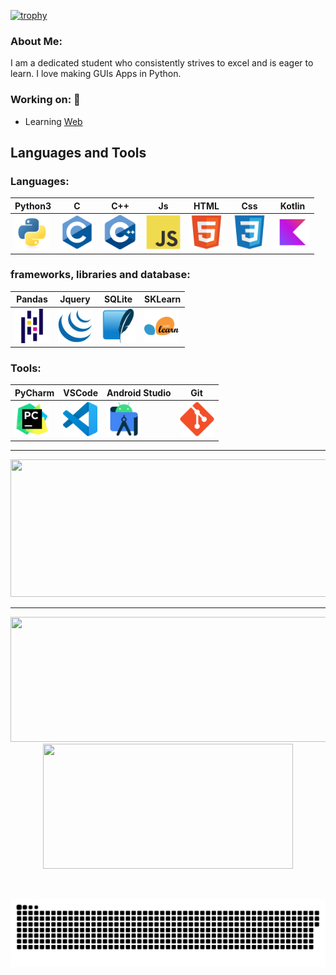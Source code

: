 [![trophy](https://github-profile-trophy.vercel.app/?username=Maaz-319&title=Stars,Followers,Commits,Repositories,MultipleLang,PullRequest&theme=onedark)](https://github.com/ryo-ma/github-profile-trophy)
  
### About Me:    
I am a dedicated student who consistently strives to excel and is eager to learn. I love making GUIs Apps in Python.


### Working on: 🚀

- Learning [Web](https://maaz.me/)


## Languages and Tools 
<div>

### Languages:
| Python3 | C | C++ | Js | HTML | Css | Kotlin |
|----------|----------|----------|-----|-----|-----|-----|
|  <img src="https://github.com/devicons/devicon/blob/master/icons/python/python-original.svg" title="Python"  alt="Python" width="55" height="55"/> |  <img src="https://github.com/devicons/devicon/blob/master/icons/c/c-original.svg" title="C"  alt="C" width="55" height="55"/> |  <img src="https://github.com/devicons/devicon/blob/master/icons/cplusplus/cplusplus-original.svg" title="C++" alt="C++" width="55" height="55"/> |  <img src="https://github.com/devicons/devicon/blob/master/icons/javascript/javascript-original.svg" title="JavaScript" alt="JavaScript" width="55" height="55"/>|  <img src="https://github.com/devicons/devicon/blob/master/icons/html5/html5-original.svg" title="HTML" alt="HTML" width="55" height="55"/>| <img src="https://github.com/devicons/devicon/blob/master/icons/css3/css3-original.svg" title="CSS" alt="CSS" width="55" height="55"/>| <img src="https://github.com/devicons/devicon/blob/master/icons/kotlin/kotlin-original.svg" title="Kotlin" alt="Kotlin" width="55" height="55"/>| 

  

### frameworks, libraries and database:

| Pandas | Jquery | SQLite | SKLearn
|----------|----------|----------|----------|
|  <img src="https://github.com/devicons/devicon/blob/master/icons/pandas/pandas-original.svg" title="Pandas" alt="Pandas" width="55" height="55"/>|  <img src="https://github.com/devicons/devicon/blob/master/icons/jquery/jquery-original.svg" title="JQuery" alt="JQuery" width="55" height="55"/>|  <img src="https://github.com/devicons/devicon/blob/master/icons/sqlite/sqlite-original.svg" title="SQLite" alt="SQLite" width="55" height="55"/>| <img src="https://github.com/devicons/devicon/blob/master/icons/scikitlearn/scikitlearn-original.svg" title="SKLearn" alt="SKLearn" width="55" height="55"/>|



### Tools:

| PyCharm | VSCode | Android Studio | Git |
|----------|----------|----------|----------|
|<img src="https://github.com/devicons/devicon/blob/master/icons/pycharm/pycharm-original.svg" title="PyCharm" alt="PyCharm" width="55" height="55"/>|<img src="https://github.com/devicons/devicon/blob/master/icons/vscode/vscode-original.svg" title="VSCode" alt="VSCode" width="55" height="55"/>|<img src="https://github.com/devicons/devicon/blob/master/icons/androidstudio/androidstudio-original.svg" title="Android Studio" alt="Android Studio" width="55" height="55"/>|<img src="https://github.com/devicons/devicon/blob/master/icons/git/git-original.svg" title="Git" alt="Git" width="55" height="55"/> |

</div>

---

  
<p align="center">
  <img width="800" height="220" src="https://streak-stats.demolab.com?user=Maaz-319&theme=highcontrast&hide_border=true&border_radius=5">
</p>



---




<p align="center">
  <img width="600" height="200" src="https://github-readme-stats.vercel.app/api?username=Maaz-319&show_icons=true&theme=vision-friendly-dark">
  <img width="400" height="200" src="https://github-readme-stats.vercel.app/api/top-langs/?username=Maaz-319&layout=compact&theme=vision-friendly-dark">
</p>
 


<div id="header" align="center">
  <img src="https://komarev.com/ghpvc/?username=Maaz-319&style=for-the-badge&color=orange" alt=""/>
</div>

<p align="center">
 <img width="1000" src="github-snake.svg" alt="snake"/>
</p>

